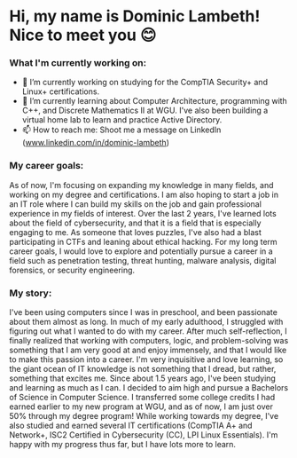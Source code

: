# Hi, my name is Dominic Lambeth! Nice to meet you 😊

### What I'm currently working on:

- 🔭 I’m currently working on studying for the CompTIA Security+ and Linux+ certifications.
- 🌱 I’m currently learning about Computer Architecture, programming with C++, and Discrete Mathematics II at WGU. I've also been building a virtual home lab to learn and practice Active Directory.
- 📫 How to reach me: Shoot me a message on LinkedIn (www.linkedin.com/in/dominic-lambeth)

### My career goals:
As of now, I'm focusing on expanding my knowledge in many fields, and working on my degree and certifications. I am also hoping to start a job in an IT role where I can build my skills on the job and gain professional experience in my fields of interest. Over the last 2 years, I've learned lots about the field of cybersecurity, and that it is a field that is especially engaging to me. As someone that loves puzzles, I've also had a blast participating in CTFs and leaning about ethical hacking. For my long term career goals, I would love to explore and potentially pursue a career in a field such as penetration testing, threat hunting, malware analysis, digital forensics, or security engineering.

### My story:
I've been using computers since I was in preschool, and been passionate about them almost as long. In much of my early adulthood, I struggled with figuring out what I wanted to do with my career. After much self-reflection, I finally realized that working with computers, logic, and problem-solving was something that I am very good at and enjoy immensely, and that I would like to make this passion into a career. I'm very inquisitive and love learning, so the giant ocean of IT knowledge is not something that I dread, but rather, something that excites me. Since about 1.5 years ago, I've been studying and learning as much as I can. I decided to aim high and pursue a Bachelors of Science in Computer Science. I transferred some college credits I had earned earlier to my new program at WGU, and as of now, I am just over 50% through my degree program! While working towards my degree, I've also studied and earned several IT certifications (CompTIA A+ and Network+, ISC2 Certified in Cybersecurity (CC), LPI Linux Essentials). I'm happy with my progress thus far, but I have lots more to learn.
